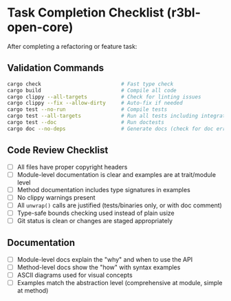 # Task Completion Checklist (r3bl-open-core)

After completing a refactoring or feature task:

## Validation Commands
```bash
cargo check                          # Fast type check
cargo build                          # Compile all code
cargo clippy --all-targets           # Check for linting issues
cargo clippy --fix --allow-dirty     # Auto-fix if needed
cargo test --no-run                  # Compile tests
cargo test --all-targets             # Run all tests including integration tests
cargo test --doc                     # Run doctests
cargo doc --no-deps                  # Generate docs (check for doc errors)
```

## Code Review Checklist
- [ ] All files have proper copyright headers
- [ ] Module-level documentation is clear and examples are at trait/module level
- [ ] Method documentation includes type signatures in examples
- [ ] No clippy warnings present
- [ ] All `unwrap()` calls are justified (tests/binaries only, or with doc comment)
- [ ] Type-safe bounds checking used instead of plain usize
- [ ] Git status is clean or changes are staged appropriately

## Documentation
- [ ] Module-level docs explain the "why" and when to use the API
- [ ] Method-level docs show the "how" with syntax examples
- [ ] ASCII diagrams used for visual concepts
- [ ] Examples match the abstraction level (comprehensive at module, simple at method)
